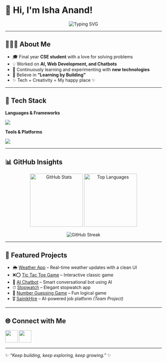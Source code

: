 # 🌟 Hi, I'm Isha Anand!  

<p align="center">
  <img src="https://readme-typing-svg.herokuapp.com?font=Ubuntu&weight=600&size=22&pause=1000&color=58A6FF&center=true&vCenter=true&width=435&lines=Full+Stack+Developer;AI+Chatbot+Enthusiast;Always+Learning+🚀;Building+Cool+Projects+💡" alt="Typing SVG" />
</p>

---

## 👩🏻‍💻 About Me  

- 🎓 Final year **CSE student** with a love for solving problems  
- 💡 Worked on **AI, Web Development, and Chatbots**  
- 🌱 Continuously learning and experimenting with **new technologies**  
- 🚀 Believe in **“Learning by Building”**  
- ✨ Tech + Creativity = My happy place ✨  

---

## 🔧 Tech Stack  

**Languages & Frameworks**  
<p>
  <img src="https://skillicons.dev/icons?i=java,python,html,css,js,react,bootstrap,mysql,mongodb&perline=6" />
</p>  

**Tools & Platforms**  
<p>
  <img src="https://skillicons.dev/icons?i=vscode,git,github,figma,postman&perline=6" />
</p>

---

## 📊 GitHub Insights  

<p align="center">
  <img src="https://github-readme-stats.vercel.app/api?username=dev-Isha-Anand&show_icons=true&theme=radical" alt="GitHub Stats" height="170px"/>
  <img src="https://github-readme-stats.vercel.app/api/top-langs/?username=dev-Isha-Anand&layout=compact&theme=radical" alt="Top Languages" height="170px"/>
</p>  

<p align="center">
  <img src="https://github-readme-streak-stats.herokuapp.com?user=dev-Isha-Anand&theme=radical&hide_border=false" alt="GitHub Streak" />
</p>

---

## 🚀 Featured Projects  

- 🌦️ [Weather App](https://github.com/dev-Isha-Anand/Weather-App) – Real-time weather updates with a clean UI  
- ❌⭕ [Tic Tac Toe Game](https://github.com/dev-Isha-Anand/tic-tac-toe-game) – Interactive classic game  
- 🤖 [AI Chatbot](https://github.com/dev-Isha-Anand/Ai_Chatbot) – Smart conversational bot using AI  
- ⏱ [Stopwatch](https://github.com/dev-Isha-Anand/Stopwatch-web-page) – Elegant stopwatch app  
- 🔢 [Number Guessing Game](https://github.com/dev-Isha-Anand/Number-Guessing-Game) – Fun logical game  
- 🎖 [SainikHire](https://github.com/SHRISTI-125/SainikHire) – AI-powered job platform *(Team Project)*  

---

## 🌐 Connect with Me  

<p>
  <a href="https://github.com/dev-Isha-Anand"><img src="https://skillicons.dev/icons?i=github" height="40"/></a>
  <a href="https://www.linkedin.com/in/your-linkedin-here"><img src="https://skillicons.dev/icons?i=linkedin" height="40"/></a>
</p>

---

✨ *“Keep building, keep exploring, keep growing.”* ✨  

